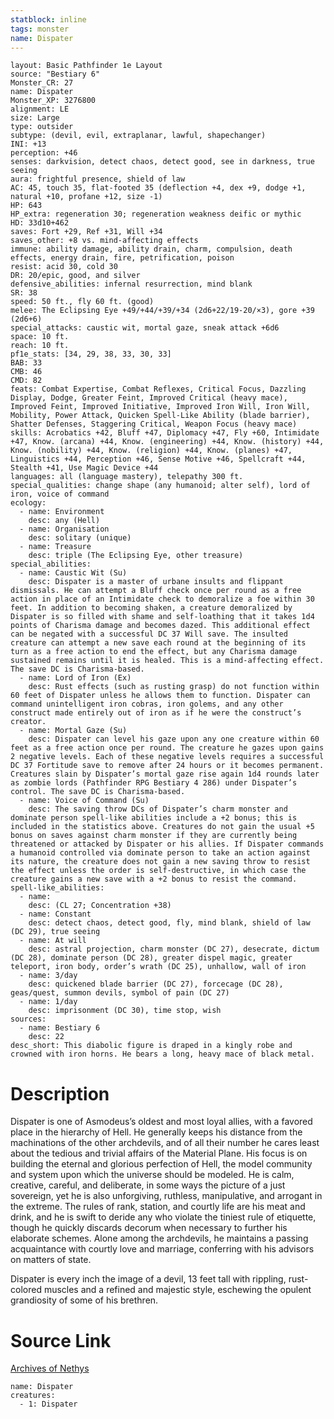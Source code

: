 ```yaml
---
statblock: inline
tags: monster
name: Dispater
---
```

```statblock
layout: Basic Pathfinder 1e Layout
source: "Bestiary 6"
Monster_CR: 27
name: Dispater
Monster_XP: 3276800
alignment: LE
size: Large
type: outsider
subtype: (devil, evil, extraplanar, lawful, shapechanger)
INI: +13
perception: +46
senses: darkvision, detect chaos, detect good, see in darkness, true seeing
aura: frightful presence, shield of law
AC: 45, touch 35, flat-footed 35 (deflection +4, dex +9, dodge +1, natural +10, profane +12, size -1)
HP: 643
HP_extra: regeneration 30; regeneration weakness deific or mythic
HD: 33d10+462
saves: Fort +29, Ref +31, Will +34
saves_other: +8 vs. mind-affecting effects
immune: ability damage, ability drain, charm, compulsion, death effects, energy drain, fire, petrification, poison
resist: acid 30, cold 30
DR: 20/epic, good, and silver
defensive_abilities: infernal resurrection, mind blank
SR: 38
speed: 50 ft., fly 60 ft. (good)
melee: The Eclipsing Eye +49/+44/+39/+34 (2d6+22/19-20/×3), gore +39 (2d6+6)
special_attacks: caustic wit, mortal gaze, sneak attack +6d6
space: 10 ft.
reach: 10 ft.
pf1e_stats: [34, 29, 38, 33, 30, 33]
BAB: 33
CMB: 46
CMD: 82
feats: Combat Expertise, Combat Reflexes, Critical Focus, Dazzling Display, Dodge, Greater Feint, Improved Critical (heavy mace), Improved Feint, Improved Initiative, Improved Iron Will, Iron Will, Mobility, Power Attack, Quicken Spell-Like Ability (blade barrier), Shatter Defenses, Staggering Critical, Weapon Focus (heavy mace)
skills: Acrobatics +42, Bluff +47, Diplomacy +47, Fly +60, Intimidate +47, Know. (arcana) +44, Know. (engineering) +44, Know. (history) +44, Know. (nobility) +44, Know. (religion) +44, Know. (planes) +47, Linguistics +44, Perception +46, Sense Motive +46, Spellcraft +44, Stealth +41, Use Magic Device +44
languages: all (language mastery), telepathy 300 ft.
special_qualities: change shape (any humanoid; alter self), lord of iron, voice of command
ecology:
  - name: Environment
    desc: any (Hell)
  - name: Organisation
    desc: solitary (unique)
  - name: Treasure
    desc: triple (The Eclipsing Eye, other treasure)
special_abilities:
  - name: Caustic Wit (Su)
    desc: Dispater is a master of urbane insults and flippant dismissals. He can attempt a Bluff check once per round as a free action in place of an Intimidate check to demoralize a foe within 30 feet. In addition to becoming shaken, a creature demoralized by Dispater is so filled with shame and self-loathing that it takes 1d4 points of Charisma damage and becomes dazed. This additional effect can be negated with a successful DC 37 Will save. The insulted creature can attempt a new save each round at the beginning of its turn as a free action to end the effect, but any Charisma damage sustained remains until it is healed. This is a mind-affecting effect. The save DC is Charisma-based.
  - name: Lord of Iron (Ex)
    desc: Rust effects (such as rusting grasp) do not function within 60 feet of Dispater unless he allows them to function. Dispater can command unintelligent iron cobras, iron golems, and any other construct made entirely out of iron as if he were the construct’s creator.
  - name: Mortal Gaze (Su)
    desc: Dispater can level his gaze upon any one creature within 60 feet as a free action once per round. The creature he gazes upon gains 2 negative levels. Each of these negative levels requires a successful DC 37 Fortitude save to remove after 24 hours or it becomes permanent. Creatures slain by Dispater’s mortal gaze rise again 1d4 rounds later as zombie lords (Pathfinder RPG Bestiary 4 286) under Dispater’s control. The save DC is Charisma-based.
  - name: Voice of Command (Su)
    desc: The saving throw DCs of Dispater’s charm monster and dominate person spell-like abilities include a +2 bonus; this is included in the statistics above. Creatures do not gain the usual +5 bonus on saves against charm monster if they are currently being threatened or attacked by Dispater or his allies. If Dispater commands a humanoid controlled via dominate person to take an action against its nature, the creature does not gain a new saving throw to resist the effect unless the order is self-destructive, in which case the creature gains a new save with a +2 bonus to resist the command.
spell-like_abilities:
  - name:
    desc: (CL 27; Concentration +38)
  - name: Constant
    desc: detect chaos, detect good, fly, mind blank, shield of law (DC 29), true seeing
  - name: At will
    desc: astral projection, charm monster (DC 27), desecrate, dictum (DC 28), dominate person (DC 28), greater dispel magic, greater teleport, iron body, order’s wrath (DC 25), unhallow, wall of iron
  - name: 3/day
    desc: quickened blade barrier (DC 27), forcecage (DC 28), geas/quest, summon devils, symbol of pain (DC 27)
  - name: 1/day
    desc: imprisonment (DC 30), time stop, wish
sources:
  - name: Bestiary 6
    desc: 22
desc_short: This diabolic figure is draped in a kingly robe and crowned with iron horns. He bears a long, heavy mace of black metal.
```
# Description
Dispater is one of Asmodeus’s oldest and most loyal allies, with a favored place in the hierarchy of Hell. He generally keeps his distance from the machinations of the other archdevils, and of all their number he cares least about the tedious and trivial affairs of the Material Plane. His focus is on building the eternal and glorious perfection of Hell, the model community and system upon which the universe should be modeled. He is calm, creative, careful, and deliberate, in some ways the picture of a just sovereign, yet he is also unforgiving, ruthless, manipulative, and arrogant in the extreme. The rules of rank, station, and courtly life are his meat and drink, and he is swift to deride any who violate the tiniest rule of etiquette, though he quickly discards decorum when necessary to further his elaborate schemes. Alone among the archdevils, he maintains a passing acquaintance with courtly love and marriage, conferring with his advisors on matters of state. 

Dispater is every inch the image of a devil, 13 feet tall with rippling, rust-colored muscles and a refined and majestic style, eschewing the opulent grandiosity of some of his brethren.
# Source Link
[Archives of Nethys](https://aonprd.com/MonsterDisplay.aspx?ItemName=Dispater)
```encounter-table
name: Dispater
creatures:
  - 1: Dispater
```
